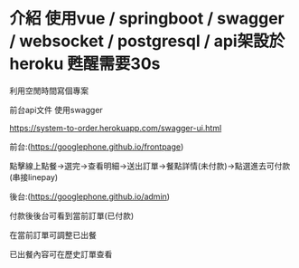 # 介紹  使用vue / springboot / swagger / websocket / postgresql / api架設於heroku 甦醒需要30s
利用空閒時間寫個專案

前台api文件 使用swagger

https://system-to-order.herokuapp.com/swagger-ui.html

前台:(https://googlephone.github.io/frontpage)

點擊線上點餐->選完->查看明細->送出訂單->餐點詳情(未付款)->點選進去可付款(串接linepay)

後台:(https://googlephone.github.io/admin)

付款後後台可看到當前訂單(已付款)

在當前訂單可調整已出餐

已出餐內容可在歷史訂單查看
